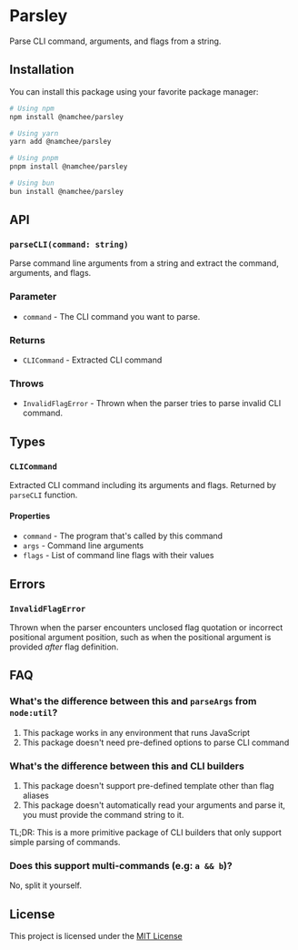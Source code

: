 # Parsley

Parse CLI command, arguments, and flags from a string.

## Installation

You can install this package using your favorite package manager:

```bash
# Using npm
npm install @namchee/parsley

# Using yarn
yarn add @namchee/parsley

# Using pnpm
pnpm install @namchee/parsley

# Using bun
bun install @namchee/parsley
```

## API

### `parseCLI(command: string)`

Parse command line arguments from a string and extract the command, arguments, and flags.

### Parameter

- `command` - The CLI command you want to parse.

### Returns

- `CLICommand` - Extracted CLI command

### Throws

- `InvalidFlagError` - Thrown when the parser tries to parse invalid CLI command.

## Types

### `CLICommand`

Extracted CLI command including its arguments and flags. Returned by `parseCLI` function.

#### Properties

- `command` - The program that's called by this command
- `args` - Command line arguments
- `flags` - List of command line flags with their values

## Errors

### `InvalidFlagError`

Thrown when the parser encounters unclosed flag quotation or incorrect positional argument position, such as when the positional argument is provided *after* flag definition.

## FAQ

### What's the difference between this and `parseArgs` from `node:util`?

1. This package works in any environment that runs JavaScript
2. This package doesn't need pre-defined options to parse CLI command

### What's the difference between this and CLI builders

1. This package doesn't support pre-defined template other than flag aliases
2. This package doesn't automatically read your arguments and parse it, you must provide the command string to it.

TL;DR: This is a more primitive package of CLI builders that only support simple parsing of commands.

### Does this support multi-commands (e.g: `a && b`)?

No, split it yourself.

## License

This project is licensed under the [MIT License](./LICENSE)
